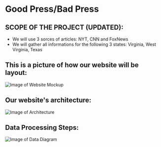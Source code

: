 # Good Press/Bad Press
## SCOPE OF THE PROJECT (UPDATED):
- We will use 3 sorces of articles: NYT, CNN and FoxNews
- We will gather all informations for the following 3 states: Virginia, West Virginia, Texas 
## This is a picture of how our website will be layout:
![Image of Website Mockup](https://github.com/mslovett21/Bad_Press/blob/master/work_flow1.jpg)


## Our website's architecture:
![Image of Architecture](https://github.com/mslovett21/Bad_Press/blob/master/architecture.jpg)


## Data Processing Steps: 
![Image of Data Diagram](https://github.com/mslovett21/Bad_Press/blob/master/data_processing_pipeline.jpg)
